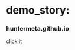 # demo_story:
### huntermeta.github.io
<a href="https://huntermeta.github.io" target="_blank">click it</a>
